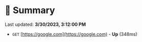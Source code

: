 # 📖 Summary
Last updated: **3/30/2023, 3:12:00 PM**

- `GET` [https://google.com](https://google.com) - **Up** (348ms)
